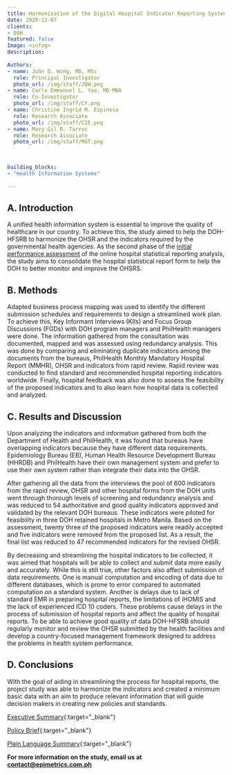 ```yaml
---
title: Harmonization of the Digital Hospital Indicator Reporting System
date: 2020-12-07
clients:
- DOH
featured: false
Image: <infog>
description:
 
Authors:
- name: John Q. Wong, MD, MSc
  role: Principal Investigator
  photo_url: /img/staff/JQW.png
- name: Carlo Emmanuel L. Yao, MD-MBA
  role: Co-Investigator
  photo_url: /img/staff/CY.png
- name: Christine Ingrid M. Espinosa
  role: Research Associate
  photo_url: /img/staff/CIE.png
- name: Mary Gil R. Tarroc
  role: Research Associate
  photo_url: /img/staff/MGT.png

 
 
building_blocks:
- "Health Information Systems"
 
---
```

 
## A. Introduction

A unified health information system is essential to improve the quality of healthcare in our country. To achieve this, the study aimed to help the DOH-HFSRB to harmonize the OHSR and the indicators required by the governmental health agencies.  As the second phase of the [initial performance assessment](https://epimetrics.com.ph/projects/performance-assessment-ohsrs) of the online hospital statistical reporting analysis, the study aims to consolidate the hospital statistical report form to help the DOH to better monitor and improve the OHSRS.

## B. Methods

Adapted business process mapping was used to identify the different submission schedules and requirements to design a streamlined work plan. To achieve this, Key Informant Interviews (KIIs) and Focus Group Discussions (FGDs) with DOH program managers and PhilHealth managers were done. The information gathered from the consultation was documented, mapped and was assessed using redundancy analysis. This was done by comparing and eliminating duplicate indicators among the documents from the bureaus, PhilHealth Monthly Mandatory Hospital Report (MMHR), OHSR and indicators from rapid review. Rapid review was conducted to find standard and recommended hospital reporting indicators worldwide. Finally, hospital feedback was also done to assess the feasibility of the proposed indicators and to also learn how hospital data is collected and analyzed.

## C. Results and Discussion

Upon analyzing the indicators and information gathered from both the Department of Health and PhilHealth, it was found that bureaus have overlapping indicators because they have different data requirements. Epidemiology Bureau (EB), Human Health Resource Development Bureau (HHRDB) and PhilHealth have their own management system and prefer to use their own system rather than integrate their data into the OHSR. 

After gathering all the data from the interviews the pool of 600 indicators from the rapid review, OHSR and other hospital forms from the DOH units went through thorough levels of screening and redundancy analysis and  was reduced to 54 authoritative and good quality indicators approved and validated by the relevant DOH bureaus. These indicators were piloted for feasibility in three DOH retained hospitals in Metro Manila. Based on the assessment, twenty three of the proposed indicators were readily accepted and five indicators were removed from the proposed list. As a result, the final list was reduced to 47 recommended indicators for the revised OHSR.

By decreasing and streamlining the hospital indicators to be collected, it was aimed that hospitals will be able to collect and submit data more easily and accurately. While this is still true, other factors also affect submission of data requirements. One is manual computation and encoding of data due to different databases, which is prone to error compared to automated computation on a standard system. Another is delays due to lack of standard EMR in preparing hospital reports, the limitations of iHOMIS and the lack of experienced ICD 10 coders. These problems cause delays in the process of submission of hospital reports and affect the quality of hospital reports. To be able to achieve good quality of data DOH-HFSRB should regularly monitor and review the OHSR submitted by the health facilities and develop a country-focused management framework designed to address the problems in health system performance.

## D. Conclusions

With the goal of aiding in streamlining the process for hospital reports, the project study was able to harmonize the indicators and created a minimum basic data with an aim to produce relevant information that will  guide decision makers in creating new policies and standards.

[Executive Summary](../assets/projects/bb9e/EpiMetrcs_HarmonizationHospInd_ExecSumm.pdf){:target="_blank"}

[Policy Brief](../assets/projects/bb9e/EpiMetrics_HarmonizationHospInd_PolicyBrief.pdf){:target="_blank"}

[Plain Language Summary](../assets/projects/bb9e/Harmonization-Plain_Language_Summary.pdf){:target="_blank"}

<!-- Infographic -->


**For more information on the study, email us at [contact@epimetrics.com.ph](mailto:contact@epimetrics.com.ph)**